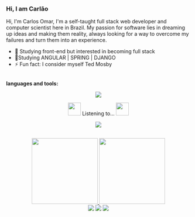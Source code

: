 ### Hi, I am Carlão 

Hi, I'm Carlos Omar, I'm a self-taught full stack web developer and computer scientist here in Brazil. My passion for software lies in dreaming up ideas and making them reality, always looking for a way to overcome my failures and turn them into an experience.

- 🔭 Studying front-end but interested in becoming full stack
- 🌱Studying ANGULAR | SPRING | DJANGO
- ⚡ Fun fact: I consider myself Ted Mosby


##
**languages and tools:**  

<p align="center">
  <a href="https://skillicons.dev">
    <img src="https://skillicons.dev/icons?i=git,angular,spring,docker,c,cpp,java,mysql,postman,py," />
  </a>
</p>



<div align="center">
  <p> <img src="https://slackmojis.com/emojis/13688-meow_dance/download" width="35"/> Listening to... <img src="https://slackmojis.com/emojis/13688-meow_dance/download" width="35"/> </p>
  <img src="https://spotify-github-profile.vercel.app/api/view?uid=xp95x9hsk79dpm38esj50lijv&cover_image=true&theme=default&show_offline=false&background_color=121212">
</div>

<!-- card porcentagem e card linguagens -->

##

<div align="center" >
  <a href="https://github.com/carlosdoceu/carlosdoceu">
  <img height="180em" src="https://github-readme-stats.vercel.app/api?username=carlosdoceu&show_icons=true&theme=radical"/>
  <img  height="180em"  src="https://github-readme-stats.vercel.app/api/top-langs/?username=carlosdoceu&layout=compact&theme=radical" />
</div>

 <div>
    
<div align="center" > 
  <a  href="https://www.instagram.com/carlos_the_sea/" target="_blank">
    <img src="https://img.shields.io/badge/-Instagram-%23E4405F?style=for-the-badge&logo=instagram&logoColor=white" target="_blank"></a>
  <a  href = "mailto:carlosodmen@gmail.com" target="_blank">
    <img src="https://img.shields.io/badge/-Gmail-%23333?style=for-the-badge&logo=gmail&logoColor=white" target="_blank"></a>
  <a  href="https://www.linkedin.com/in/carlos-omar-625b2a214/" target="_blank">
    <img src="https://img.shields.io/badge/-LinkedIn-%230077B5?style=for-the-badge&logo=linkedin&logoColor=white" target="_blank"></a> 
  
</div >
 </div>
  
